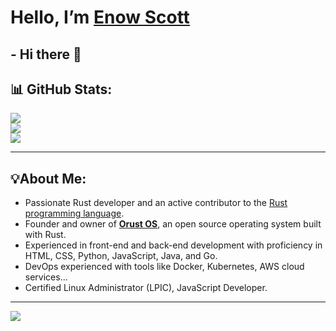 # Hello, I’m [Enow Scott](https://github.com/Blindspot22)
## -  Hi there 👋

## 📊 GitHub Stats:
![](https://github-readme-stats.vercel.app/api?username=Blindspot22&theme=react&hide_border=false&include_all_commits=false&count_private=false)<br/>
![](https://github-readme-streak-stats.herokuapp.com/?user=Blindspot22&theme=react&hide_border=false)<br/>
![](https://github-readme-stats.vercel.app/api/top-langs/?username=Blindspot22&theme=react&hide_border=false&include_all_commits=false&count_private=false&layout=compact)

---
## **💡About Me**:
- Passionate Rust developer and an active contributor to the [Rust programming language](https://github.com/rust-lang/rust).
- Founder and owner of [**Orust OS**](https://github.com/orust-org/orust-OS), an open source operating system built with Rust.
- Experienced in front-end and back-end development with proficiency in HTML, CSS, Python, JavaScript, Java, and Go.
- DevOps experienced with tools like Docker, Kubernetes, AWS cloud services...
- Certified Linux Administrator (LPIC), JavaScript Developer.

---
[![](https://visitcount.itsvg.in/api?id=freeCodeCamp&icon=0&color=0)](https://visitcount.itsvg.in)

<!-- Proudly created with GPRM ( https://gprm.itsvg.in ) -->

